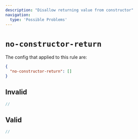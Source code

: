 ```yaml
---
description: "Disallow returning value from constructor"
navigation:
  type: 'Possible Problems'
---
```


# `no-constructor-return`

The config that applied to this rule are:

```json
{
  "no-constructor-return": []
}
```

## Invalid

```js invalid
//
```

## Valid

```js valid
//
```
  